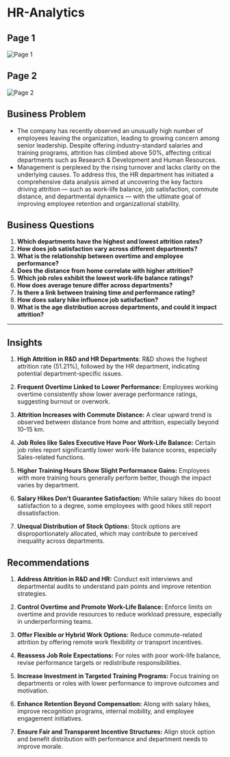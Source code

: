 # HR-Analytics

## Page 1
![Page 1](https://github.com/user-attachments/assets/a4c97fde-7eb7-4f03-b361-23c9380e5f14)

## Page 2
![Page 2](https://github.com/user-attachments/assets/43fcc82b-86c3-4f90-ba1b-5191740ec4cd)

## Business Problem
* The company has recently observed an unusually high number of employees leaving the organization, leading to growing concern among        senior leadership. Despite offering industry-standard salaries and training programs, attrition has climbed above 50%, affecting          critical departments such as Research & Development and Human Resources.
* Management is perplexed by the rising turnover and lacks clarity on the underlying causes. To address this, the HR department has         initiated a comprehensive data analysis aimed at uncovering the key factors driving attrition — such as work-life balance, job            satisfaction, commute distance, and departmental dynamics — with the ultimate goal of improving employee retention and organizational     stability.

## Business Questions
1. **Which departments have the highest and lowest attrition rates?**
2. **How does job satisfaction vary across different departments?**
3. **What is the relationship between overtime and employee performance?**
4. **Does the distance from home correlate with higher attrition?**
5. **Which job roles exhibit the lowest work-life balance ratings?**
6. **How does average tenure differ across departments?**
7. **Is there a link between training time and performance rating?**
8. **How does salary hike influence job satisfaction?**
9. **What is the age distribution across departments, and could it impact attrition?**

---
## Insights

1. **High Attrition in R&D and HR Departments**: R&D shows the highest attrition rate (51.21%), followed by the HR department,              indicating potential department-specific issues.

2. **Frequent Overtime Linked to Lower Performance:** Employees working overtime consistently show lower average performance ratings,       suggesting burnout or overwork.

3. **Attrition Increases with Commute Distance:** A clear upward trend is observed between distance from home and attrition, especially     beyond 10–15 km.

4. **Job Roles like Sales Executive Have Poor Work-Life Balance:** Certain job roles report significantly lower work-life balance          scores, especially Sales-related functions.

5. **Higher Training Hours Show Slight Performance Gains:** Employees with more training hours generally perform better, though the         impact varies by department.

6. **Salary Hikes Don’t Guarantee Satisfaction:** While salary hikes do boost satisfaction to a degree, some employees with good hikes      still report dissatisfaction.

7. **Unequal Distribution of Stock Options:** Stock options are disproportionately allocated, which may contribute to perceived             inequality across departments.

## Recommendations

1. **Address Attrition in R&D and HR:** Conduct exit interviews and departmental audits to understand pain points and improve retention     strategies.

2. **Control Overtime and Promote Work-Life Balance:** Enforce limits on overtime and provide resources to reduce workload pressure,        especially in underperforming teams.

3. **Offer Flexible or Hybrid Work Options:** Reduce commute-related attrition by offering remote work flexibility or transport             incentives.

4. **Reassess Job Role Expectations:** For roles with poor work-life balance, revise performance targets or redistribute                    responsibilities.

5. **Increase Investment in Targeted Training Programs:** Focus training on departments or roles with lower performance to improve          outcomes and motivation.

6. **Enhance Retention Beyond Compensation:** Along with salary hikes, improve recognition programs, internal mobility, and employee        engagement initiatives.

7. **Ensure Fair and Transparent Incentive Structures:**
   Align stock option and benefit distribution with performance and department needs to improve morale.


